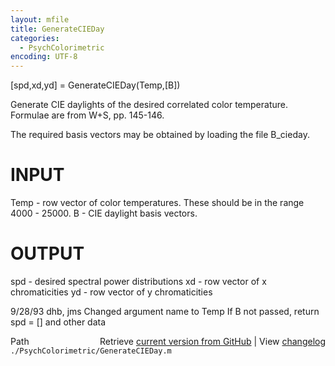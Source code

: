 ```yaml
---
layout: mfile
title: GenerateCIEDay
categories:
  - PsychColorimetric
encoding: UTF-8
---
```


\[spd,xd,yd\] = GenerateCIEDay\(Temp,\[B\]\)

Generate CIE daylights of the desired correlated color
temperature.  Formulae are from W+S, pp. 145-146.

The required basis vectors may be obtained by loading
the file B\_cieday.

# INPUT
  Temp - row vector of color temperatures.  These should be
      in the range 4000 - 25000.
  B - CIE daylight basis vectors.

# OUTPUT
  spd - desired spectral power distributions
  xd  - row vector of x chromaticities
  yd  - row vector of y chromaticities

9/28/93   dhb, jms  Changed argument name to Temp
                    If B not passed, return spd = \[\] and other data


<div class="code_header" style="text-align:right;">
  <span style="float:left;">Path&nbsp;&nbsp;</span> <span class="counter">Retrieve <a href=
  "https://raw.github.com/Psychtoolbox-3/Psychtoolbox-3/beta/./PsychColorimetric/GenerateCIEDay.m">current version from GitHub</a> | View <a href=
  "https://github.com/Psychtoolbox-3/Psychtoolbox-3/commits/beta/./PsychColorimetric/GenerateCIEDay.m">changelog</a></span>
</div>
<div class="code">
  <code>./PsychColorimetric/GenerateCIEDay.m</code>
</div>
